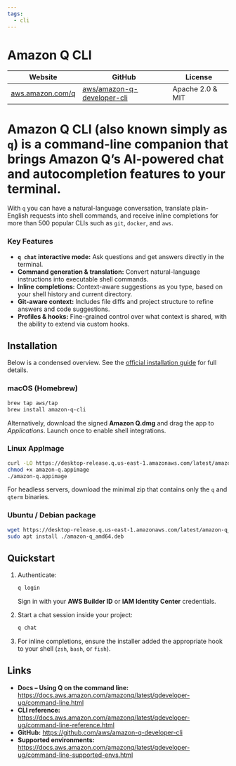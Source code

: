 ```yaml
---
tags:
  - cli
---
```


# Amazon Q CLI

| Website | GitHub | License |
| --- | --- | --- |
| [aws.amazon.com/q](https://aws.amazon.com/q/) | [aws/amazon-q-developer-cli](https://github.com/aws/amazon-q-developer-cli) | Apache&nbsp;2.0 &amp; MIT |

# **Amazon Q CLI (also known simply as `q`) is a command-line companion that brings Amazon Q’s AI-powered chat and autocompletion features to your terminal.**

With `q` you can have a natural-language conversation, translate plain-English requests into shell commands, and receive inline completions for more than 500 popular CLIs such as `git`, `docker`, and `aws`.

### Key Features

* **`q chat` interactive mode:** Ask questions and get answers directly in the terminal.
* **Command generation & translation:** Convert natural-language instructions into executable shell commands.
* **Inline completions:** Context-aware suggestions as you type, based on your shell history and current directory.
* **Git-aware context:** Includes file diffs and project structure to refine answers and code suggestions.
* **Profiles & hooks:** Fine-grained control over what context is shared, with the ability to extend via custom hooks.

## Installation

Below is a condensed overview. See the [official installation guide](https://docs.aws.amazon.com/amazonq/latest/qdeveloper-ug/command-line-installing.html) for full details.

### macOS (Homebrew)

```bash
brew tap aws/tap
brew install amazon-q-cli
```

Alternatively, download the signed **Amazon Q.dmg** and drag the app to _Applications_. Launch once to enable shell integrations.

### Linux AppImage

```bash
curl -LO https://desktop-release.q.us-east-1.amazonaws.com/latest/amazon-q.appimage
chmod +x amazon-q.appimage
./amazon-q.appimage
```

For headless servers, download the minimal zip that contains only the `q` and `qterm` binaries.

### Ubuntu / Debian package

```bash
wget https://desktop-release.q.us-east-1.amazonaws.com/latest/amazon-q_amd64.deb
sudo apt install ./amazon-q_amd64.deb
```

## Quickstart

1. Authenticate:

   ```bash
   q login
   ```

   Sign in with your **AWS Builder ID** or **IAM Identity Center** credentials.
2. Start a chat session inside your project:

   ```bash
   q chat
   ```
3. For inline completions, ensure the installer added the appropriate hook to your shell (`zsh`, `bash`, or `fish`).

## Links

* **Docs – Using Q on the command line:** <https://docs.aws.amazon.com/amazonq/latest/qdeveloper-ug/command-line.html>
* **CLI reference:** <https://docs.aws.amazon.com/amazonq/latest/qdeveloper-ug/command-line-reference.html>
* **GitHub:** <https://github.com/aws/amazon-q-developer-cli>
* **Supported environments:** <https://docs.aws.amazon.com/amazonq/latest/qdeveloper-ug/command-line-supported-envs.html>
